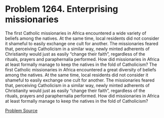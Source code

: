 # Problem 1264. Enterprising missionaries

The first Catholic missionaries in Africa encountered a wide variety of beliefs among the natives. At the same time, local residents did not consider it shameful to easily exchange one cult for another. The missionaries feared that, perceiving Catholicism in a similar way, newly minted adherents of Christianity would just as easily “change their faith”, regardless of the rituals, prayers and paraphernalia performed. How did missionaries in Africa at least formally manage to keep the natives in the fold of Catholicism? The first Catholic missionaries in Africa encountered a great diversity of beliefs among the natives. At the same time, local residents did not consider it shameful to easily exchange one cult for another. The missionaries feared that, perceiving Catholicism in a similar way, newly minted adherents of Christianity would just as easily “change their faith”, regardless of the rituals, prayers and paraphernalia performed. How did missionaries in Africa at least formally manage to keep the natives in the fold of Catholicism?

[Problem Source](https://www.trizland.ru/tasks/5717/)